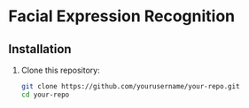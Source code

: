 # Facial Expression Recognition

## Installation
1. Clone this repository:
   ```bash
   git clone https://github.com/yourusername/your-repo.git
   cd your-repo

